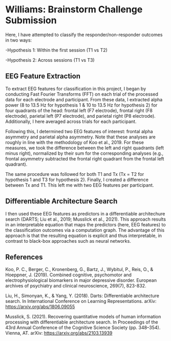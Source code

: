 # Williams: Brainstorm Challenge Submission
Here, I have attempted to classify the responder/non-responder outcomes in two ways:

-Hypothesis 1: Within the first session (T1 vs T2)

-Hypothesis 2: Across sessions (T1 vs T3)
  
  
## EEG Feature Extraction
  To extract EEG features for classification in this project, I began by conducting Fast Fourier Transforms (FFT) on each trial of the processed data for each electrode and participant. From these data, I extracted alpha power (8 to 13.5 Hz for hypothesis 1 & 10 to 13.5 Hz for hypothesis 2) for four quadrants of the head: frontal left (F7 electrode), frontal right (F8 electrode), parietal left (P7 electrode), and parietal right (P8 electrode). Additionally, I here averaged across trials for each participant. 
  
  Following this, I determined two EEG features of interest: frontal alpha asymmetry and parietal alpha asymmetry. Note that these analyses are roughly in line with the methodology of Koo et al., 2019. For these measures, we took the difference between the left and right quadrants (left minus right), normalized by their sum for the corresponding analyses (e.g., frontal asymmetry subtracted the frontal right quadrant from the frontal left quadrant). 
  
  The same procedure was followed for both T1 and Tx (Tx = T2 for hypothesis 1 and T3 for hypothesis 2). Finally, I created a difference between Tx and T1. This left me with two EEG features per participant.
  
  
## Differentiable Architecture Search
  I then used these EEG features as predictors in a differentiable architechure search (DARTS; Liu et al., 2019; Musslick et al., 2021). This approach results in an interpretable equation that maps the predictors (here, EEG features) to the classification outcomes via a computation graph. The advantage of this approach is that the resulting equation is explicit and thus interpretable, in contrast to black-box approaches such as neural networks. 


## References

Koo, P. C., Berger, C., Kronenberg, G., Bartz, J., Wybitul, P., Reis, O., & Hoeppner, J. (2019). Combined cognitive, psychomotor and electrophysiological biomarkers in major depressive disorder. European archives of psychiatry and clinical neuroscience, 269(7), 823-832.

Liu, H., Simonyan, K., & Yang, Y. (2018). Darts: Differentiable architecture search. In International Conference on Learning Representations. arXiv: https://arxiv.org/abs/1806.09055

Musslick, S. (2021). Recovering quantitative models of human information processing with differentiable architecture search. In Proceedings of the 43rd Annual Conference of the Cognitive Science Society (pp. 348–354). Vienna, AT. arXiv: https://arxiv.org/abs/2103.13939
